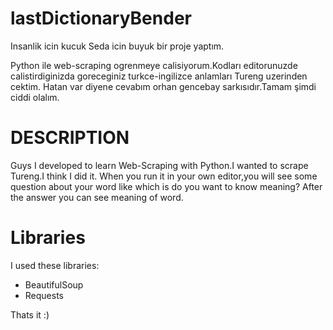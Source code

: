 # lastDictionaryBender

Insanlik icin kucuk Seda icin buyuk bir proje yaptım.

Python ile web-scraping ogrenmeye calisiyorum.Kodları editorunuzde calistirdiginizda goreceginiz turkce-ingilizce anlamları Tureng uzerinden cektim.
Hatan var diyene cevabım orhan gencebay sarkısıdır.Tamam şimdi ciddi olalım.

# DESCRIPTION
  Guys I developed to learn Web-Scraping with Python.I wanted to scrape Tureng.I think I did it.
  When you run it in your own editor,you will see some question about your word like which is do you want to know meaning?
  After the answer you can see meaning of word.
  
# Libraries
  I used these libraries:
 - BeautifulSoup
 - Requests

Thats it :)




